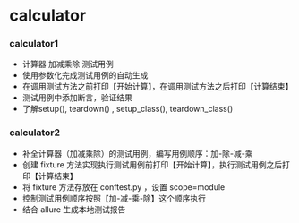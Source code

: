 # calculator

### calculator1

+ 计算器 加减乘除 测试用例
+ 使用参数化完成测试用例的自动生成
+ 在调用测试方法之前打印【开始计算】，在调用测试方法之后打印【计算结束】
+ 测试用例中添加断言，验证结果
+ 了解setup(), teardown() , setup_class(), teardown_class()

### calculator2
+ 补全计算器（加减乘除）的测试用例，编写用例顺序：加-除-减-乘
+ 创建 fixture 方法实现执行测试用例前打印【开始计算】，执行测试用例之后打印【计算结束】
+ 将 fixture 方法存放在 conftest.py ，设置 scope=module
+ 控制测试用例顺序按照【加-减-乘-除】这个顺序执行
+ 结合 allure 生成本地测试报告